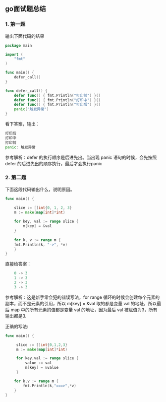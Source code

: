 ## go面试题总结

### 1. 第一题
输出下面代码的结果

```go
package main

import (
	"fmt"
)

func main() {
	defer_call()
}

func defer_call() {
	defer func() { fmt.Println("打印前") }()
	defer func() { fmt.Println("打印中") }()
	defer func() { fmt.Println("打印后") }()
	panic("触发异常")
}
```

看下答案，输出：

```go
打印后
打印中
打印前
panic: 触发异常

```

参考解析：defer 的执行顺序是后进先出。当出现 panic 语句的时候，会先按照 defer 的后进先出的顺序执行，最后才会执行panic

### 2. 第二题
下面这段代码输出什么，说明原因。
```go
func main() {

    slice := []int{0, 1, 2, 3}
    m := make(map[int]*int)
    
    for key, val := range slice {
        m[key] = &val
    }
    
    for k, v := range m {
    fmt.Println(k, "->", *v)
    }
}

```
直接给答案：
```go
    0 -> 3
    1 -> 3
    2 -> 3
    3 -> 3

```
参考解析：这是新手常会犯的错误写法，for range 循环的时候会创建每个元素的副本，而不是元素的引用，所以 m[key] = &val 取的都是变量 val 的地址，所以最后 map 中的所有元素的值都是变量 val 的地址，因为最后 val 被赋值为3，所有输出都是3.

正确的写法:
```go
func main() {

     slice := []int{0,1,2,3}
     m := make(map[int]*int)

     for key,val := range slice {
         value := val
         m[key] = &value
     }

    for k,v := range m {
        fmt.Println(k,"===>",*v)
    }
}
```